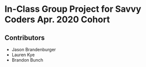 # In-Class Group Project for Savvy Coders Apr. 2020 Cohort

## Contributors
- Jason Brandenburger
- Lauren Kye
- Brandon Bunch

